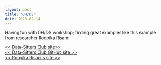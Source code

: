 ```yaml
---
layout: post
title: "DH/DS"
date: 2023-02-14
---
```


Having fun with DH/DS workshop; finding great examples like this example from researcher Roopika Risam:

[<< Data-Sitters Club site>>](https://datasittersclub.github.io/site/index.html)    
[<< Data-Sitters Club GitHub site >>](https://github.com/datasittersclub/site)    
[<< Roopika Risam's site >>](https://www.roopikarisam.com/)    

